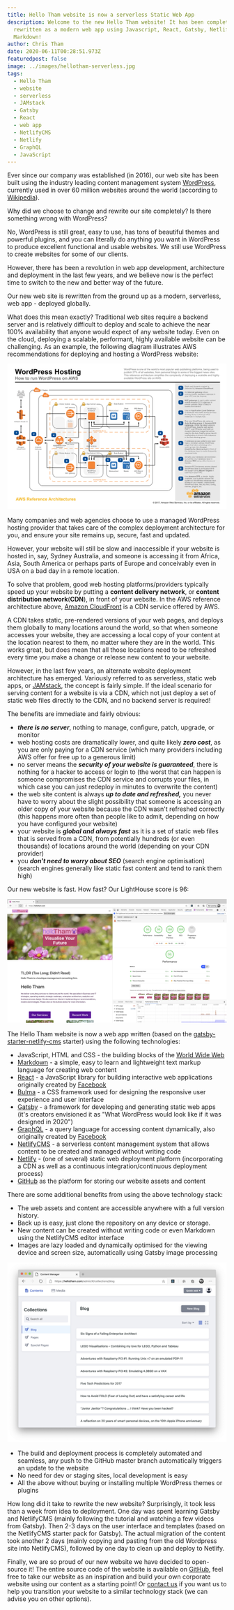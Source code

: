 ```yaml
---
title: Hello Tham website is now a serverless Static Web App
description: Welcome to the new Hello Tham website! It has been completely
  rewritten as a modern web app using Javascript, React, Gatsby, Netlify CMS and
  Markdown!
author: Chris Tham
date: 2020-06-11T00:28:51.973Z
featuredpost: false
image: ../images/hellotham-serverless.jpg
tags:
  - Hello Tham
  - website
  - serverless
  - JAMstack
  - Gatsby
  - React
  - web app
  - NetlifyCMS
  - Netlify
  - GraphQL
  - JavaScript
---
```


Ever since our company was established (in 2016), our web site has been built using the industry leading content management system
[WordPress](https://wordpress.org), currently used in over 60 million websites around the world
(according to [Wikipedia](https://en.wikipedia.org/wiki/WordPress)).

Why did we choose to change and rewrite our site completely? Is there something wrong with WordPress?

No, WordPress is still great, easy to use, has tons of beautiful themes and powerful plugins, and you can literally do anything you want in WordPress to produce excellent functional and usable websites. We still use WordPress to create websites for some of our clients.

However, there has been a revolution in web app development, architecture and deployment in the last few years, and we believe now is the perfect time to switch to the new and better way of the future.

Our new web site is rewritten from the ground up as a modern, serverless, web app - deployed globally.

What does this mean exactly? Traditional web sites require a backend server and is relatively difficult to deploy and scale to achieve the near 100% availability that anyone would expect of any website today. Even on the cloud, deploying a scalable, performant, highly available website can be challenging. As an example, the following diagram illustrates AWS recommendations for deploying and hosting a WordPress website:

![AWS Reference Architecture for WordPress hosting](../images/aws-refarch-wordpress-v20171026.jpeg)

Many companies and web agencies choose to use a managed WordPress hosting provider that takes care of the complex deployment architecture for you, and ensure your site remains up, secure, fast and updated.

However, your website will still be slow and inaccessible if your website is hosted in, say, Sydney Australia, and someone is accessing it from Africa, Asia, South America or perhaps parts of Europe and conceivably even in USA on a bad day in a remote location.

To solve that problem, good web hosting platforms/providers typically speed up your website by putting a **content delivery network**, or **content distribution network**(**CDN**), in front of your website. In the AWS reference architecture above, [Amazon CloudFront](https://aws.amazon.com/cloudfront/) is a CDN service offered by AWS.

A CDN takes static, pre-rendered versions of your web pages, and deploys them globally to many locations around the world, so that when someone accesses your website, they are accessing a local copy of your content at the location nearest to them, no matter where they are in the world. This works great, but does mean that all those locations need to be refreshed every time you make a change or release new content to your website.

However, in the last few years, an alternate website deployment architecture has emerged. Variously referred to as serverless, static web apps, or [JAMstack](https://jamstack.org), the concept is fairly simple. If the ideal scenario for serving content for a website is via a CDN, which not just deploy a set of static web files directly to the CDN, and no backend server is required!

The benefits are immediate and fairly obvious:

- **_there is no server_**, nothing to manage, configure, patch, upgrade, or monitor
- web hosting costs are dramatically lower, and quite likely **_zero cost_**, as you are only paying for a CDN service (which many providers including AWS offer for free up to a generous limit)
- no server means the **_security of your website is guaranteed_**, there is nothing for a hacker to access or login to (the worst that can happen is someone compromises the CDN service and corrupts your files, in which case you can just redeploy in minutes to overwrite the content)
- the web site content is always **_up to date and refreshed,_** you never have to worry about the slight possibility that someone is accessing an older copy of your website because the CDN wasn't refreshed correctly (this happens more often than people like to admit, depending on how you have configured your website)
- your website is **_global and always fast_** as it is a set of static web files that is served from a CDN, from potentially hundreds (or even thousands) of locations around the world (depending on your CDN provider)
- you **_don't need to worry about SEO_** (search engine optimisation) (search engines generally like static fast content and tend to rank them high)

Our new website is fast. How fast? Our LightHouse score is 96:

![Hello Tham Lighthouse report](../images/hellotham-lighthouse.png)

The Hello Tham website is now a web app written (based on the
[gatsby-starter-netlify-cms](https://github.com/netlify-templates/gatsby-starter-netlify-cms) starter)
using the following technologies:

- JavaScript, HTML and CSS - the building blocks of the [World Wide Web](https://www.w3.org/)
- [Markdown](https://daringfireball.net/projects/markdown/) - a simple, easy to learn and lightweight text markup language for creating web content
- [React](https://reactjs.org/) - a JavaScript library for building interactive web applications originally created by [Facebook](https://developers.facebook.com/products/#open-source)
- [Bulma](https://bulma.io/) - a CSS framework used for designing the responsive user experience and user interface
- [Gatsby](https://www.gatsbyjs.org/) - a framework for developing and generating static web apps (it's creators envisioned it as "What WordPress would look like if it was designed in 2020")
- [GraphQL](https://graphql.org/) - a query language for accessing content dynamically, also originally created by [Facebook](https://developers.facebook.com/products/#open-source)
- [NetlifyCMS](https://www.netlifycms.org/) - a serverless content management system that allows content to be created and managed without writing code
- [Netlify](https://www.netlify.com/) - (one of several) static web deployment platform (incorporating a CDN as well as a continuous integration/continuous deployment process)
- [GitHub](https://github.com/) as the platform for storing our website assets and content

There are some additional benefits from using the above technology stack:

- The web assets and content are accessible anywhere with a full version history.
- Back up is easy, just clone the repository on any device or storage.
- New content can be created without writing code or even Markdown using the NetlifyCMS editor interface
- Images are lazy loaded and dynamically optimised for the viewing device and screen size, automatically using Gatsby image processing

![NetlifyCMS editor interface](../images/hellotham-edit.png)

- The build and deployment process is completely automated and seamless, any push to the GitHub master branch automatically triggers an update to the website
- No need for dev or staging sites, local development is easy
- All the above without buying or installing multiple WordPress themes or plugins

How long did it take to rewrite the new website? Surprisingly, it took less than a week from idea to deployment. One day was spent learning Gatsby and NetlifyCMS (mainly following the tutorial and watching a few videos from Gatsby). Then 2-3 days on the user interface and templates (based on the NetlifyCMS starter pack for Gatsby). The actual migration of the content took another 2 days (mainly copying and pasting from the old Wordpress site into NetlifyCMS), followed by one day to clean up and deploy to Netlify.

Finally, we are so proud of our new website we have decided to open-source it! The entire source code of the website is available on [GitHub](https://github.com/hellotham/hellotham-website), feel free to take our website as an inspiration and build your own corporate website using our content as a starting point! Or [contact us](/contactus) if you want us to help you transition your website to a similar technology stack (we can advise you on other options).
